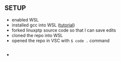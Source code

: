 
## SETUP
 * enabled WSL
 * installed gcc into WSL ([tutorial](https://paperbun.org/how-to-install-linux-with-c-compiler-in-windows-sd3ktpoltpbo/))
 * forked linuxptp source code so that I can save edits
 * cloned the repo into WSL
 * opened the repo in VSC with `$ code .` command

## 
 * 